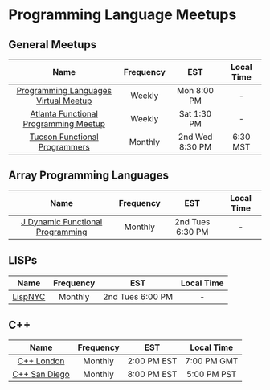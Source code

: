 # Programming Language Meetups

## General Meetups

|Name|Frequency|EST|Local Time|
|:-:|:-:|:-:|:-:|
|[Programming Languages Virtual Meetup](https://www.meetup.com/Programming-Languages-Toronto-Meetup/)|Weekly|Mon 8:00 PM| - |
|[Atlanta Functional Programming Meetup](https://www.meetup.com/Atlanta-Functional-Programming-Meetup/)|Weekly|Sat 1:30 PM| - |
|[Tucson Functional Programmers](https://www.meetup.com/Tucson-Functional-Programmers)|Monthly|2nd Wed 8:30 PM|6:30 MST|

## Array Programming Languages

|Name|Frequency|EST|Local Time|
|:-:|:-:|:-:|:-:|
|[J Dynamic Functional Programming](https://www.meetup.com/J-Dynamic-Functional-Programming)|Monthly|2nd Tues 6:30 PM|-|

## LISPs

|Name|Frequency|EST|Local Time|
|:-:|:-:|:-:|:-:|
|[LispNYC](https://www.meetup.com/LispNYC)|Monthly|2nd Tues 6:00 PM|-|

## C++

|Name|Frequency|EST|Local Time|
|:-:|:-:|:-:|:-:|
|[C++ London](https://www.meetup.com/CppLondon/)|Monthly|2:00 PM EST|7:00 PM GMT|
|[C++ San Diego](https://www.meetup.com/San-Diego-CPP)|Monthly|8:00 PM EST|5:00 PM PST|
